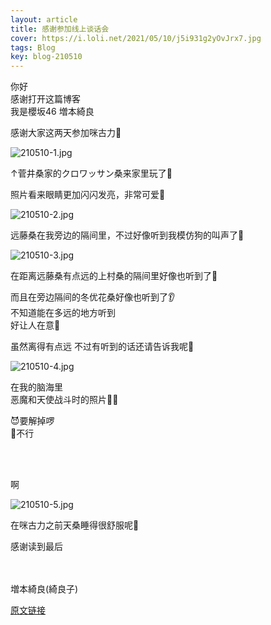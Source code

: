```yaml
---
layout: article
title: 感谢参加线上谈话会
cover: https://i.loli.net/2021/05/10/j5i931g2yOvJrx7.jpg
tags: Blog
key: blog-210510
---
```


你好<br>
感谢打开这篇博客<br>
我是櫻坂46 増本綺良




感谢大家这两天参加咪古力🥳

<!--more-->


![210510-1.jpg](https://i.loli.net/2021/05/10/j5i931g2yOvJrx7.jpg)


↑菅井桑家的クロワッサン桑来家里玩了🐎

照片看来眼睛更加闪闪发亮，非常可爱🥺


![210510-2.jpg](https://i.loli.net/2021/05/10/oz3cey5JSmLaHCx.jpg)

远藤桑在我旁边的隔间里，不过好像听到我模仿狗的叫声了😬 





![210510-3.jpg](https://i.loli.net/2021/05/10/wBNAgdkJEjWctDC.jpg)


在距离远藤桑有点远的上村桑的隔间里好像也听到了🐶



而且在旁边隔间的冬优花桑好像也听到了👂<br>
不知道能在多远的地方听到<br>
好让人在意🤔<br>



虽然离得有点远 不过有听到的话还请告诉我呢🙋



![210510-4.jpg](https://i.loli.net/2021/05/10/Bs8olILpXxf3wc9.jpg)



在我的脑海里<br>
恶魔和天使战斗时的照片👼😈

😈要解掉啰<br>
👼不行

<br><br>


啊

![210510-5.jpg](https://i.loli.net/2021/05/10/9slgZr8w5tXNd3Q.jpg)


在咪古力之前天桑睡得很舒服呢👶

感谢读到最后
<br><br><br>

増本綺良(綺良子)

[原文链接](https://sakurazaka46.com/s/s46/diary/detail/38931?cd=blog)